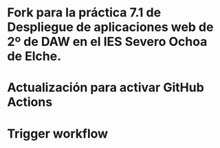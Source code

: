# Fork para la práctica 7.1 de Despliegue de aplicaciones web de 2º de DAW en el IES Severo Ochoa de Elche.
# Actualización para activar GitHub Actions
# Trigger workflow
